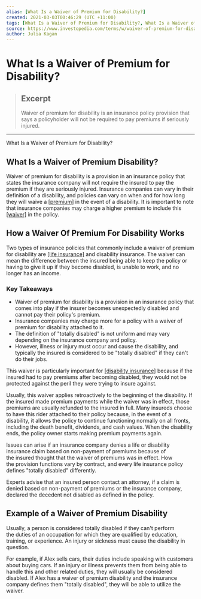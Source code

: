 ```yaml
---
alias: [What Is a Waiver of Premium for Disability?]
created: 2021-03-03T00:46:29 (UTC +11:00)
tags: [What Is a Waiver of Premium for Disability?, What Is a Waiver of Premium for Disability?]
source: https://www.investopedia.com/terms/w/waiver-of-premium-for-disability.asp
author: Julia Kagan
---
```


# What Is a Waiver of Premium for Disability?

> ## Excerpt
> Waiver of premium for disability is an insurance policy provision that says a policyholder will not be required to pay premiums if seriously injured.

---

What Is a Waiver of Premium for Disability?
## What Is a Waiver of Premium Disability?

Waiver of premium for disability is a provision in an insurance policy that states the insurance company will not require the insured to pay the premium if they are seriously injured. Insurance companies can vary in their definition of a disability, and policies can vary on when and for how long they will waive a [[premium]](https://www.investopedia.com/terms/p/premium.asp) in the event of a disability. It is important to note that insurance companies may charge a higher premium to include this [[waiver]](https://www.investopedia.com/terms/w/waiver.asp) in the policy.

## How a Waiver Of Premium For Disability Works

Two types of insurance policies that commonly include a waiver of premium for disability are [[life insurance]](https://www.investopedia.com/terms/l/lifeinsurance.asp) and disability insurance. The waiver can mean the difference between the insured being able to keep the policy or having to give it up if they become disabled, is unable to work, and no longer has an income.

### Key Takeaways

-   Waiver of premium for disability is a provision in an insurance policy that comes into play if the insurer becomes unexpectedly disabled and cannot pay their policy's premium.
-   Insurance companies may charge more for a policy with a waiver of premium for disability attached to it.
-   The definition of "totally disabled" is not uniform and may vary depending on the insurance company and policy.
-   However, illness or injury must occur and cause the disability, and typically the insured is considered to be "totally disabled" if they can't do their jobs.

This waiver is particularly important for [[disability insurance]](https://www.investopedia.com/terms/d/disability-insurance.asp) because if the insured had to pay premiums after becoming disabled, they would not be protected against the peril they were trying to insure against.

Usually, this waiver applies retroactively to the beginning of the disability. If the insured made premium payments while the waiver was in effect, those premiums are usually refunded to the insured in full. Many insureds choose to have this rider attached to their policy because, in the event of a disability, it allows the policy to continue functioning normally on all fronts, including the death benefit, dividends, and cash values. When the disability ends, the policy owner starts making premium payments again.

Issues can arise if an insurance company denies a life or disability insurance claim based on non-payment of premiums because of the insured thought that the waiver of premiums was in effect. How the provision functions vary by contract, and every life insurance policy defines "totally disabled" differently.

Experts advise that an insured person contact an attorney, if a claim is denied based on non-payment of premiums or the insurance company, declared the decedent not disabled as defined in the policy.

## Example of a Waiver of Premium Disability

Usually, a person is considered totally disabled if they can't perform the duties of an occupation for which they are qualified by education, training, or experience. An injury or sickness must cause the disability in question. 

For example, if Alex sells cars, their duties include speaking with customers about buying cars. If an injury or illness prevents them from being able to handle this and other related duties, they will usually be considered disabled. If Alex has a waiver of premium disability and the insurance company defines them "totally disabled", they will be able to utilize the waiver.
